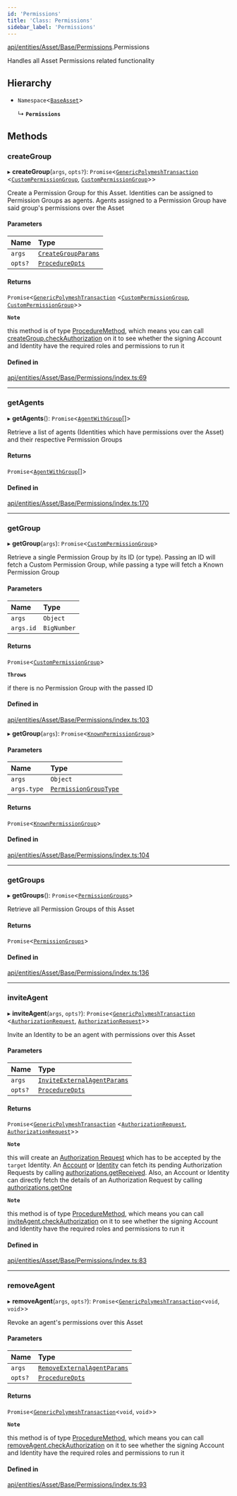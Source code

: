 ```yaml
---
id: 'Permissions'
title: 'Class: Permissions'
sidebar_label: 'Permissions'
---
```


[api/entities/Asset/Base/Permissions](../../../../../../modules/API/Entities/Asset/Base/Permissions/Permissions.md).Permissions

Handles all Asset Permissions related functionality

## Hierarchy

- `Namespace`\<[`BaseAsset`](../BaseAsset/BaseAsset.md)\>

  ↳ **`Permissions`**

## Methods

### createGroup

▸ **createGroup**(`args`, `opts?`): `Promise`\<[`GenericPolymeshTransaction`](../../../../../../modules/Types/Types.md#genericpolymeshtransaction) \<[`CustomPermissionGroup`](../../../CustomPermissionGroup/CustomPermissionGroup.md), [`CustomPermissionGroup`](../../../CustomPermissionGroup/CustomPermissionGroup.md)\>\>

Create a Permission Group for this Asset. Identities can be assigned to Permission Groups as agents. Agents assigned to a Permission Group have said group's permissions over the Asset

#### Parameters

| Name    | Type                                                                                                            |
| :------ | :-------------------------------------------------------------------------------------------------------------- |
| `args`  | [`CreateGroupParams`](../../../../../../interfaces/API/Procedures/Types/CreateGroupParams/CreateGroupParams.md) |
| `opts?` | [`ProcedureOpts`](../../../../../../interfaces/Types/ProcedureOpts/ProcedureOpts.md)                            |

#### Returns

`Promise`\<[`GenericPolymeshTransaction`](../../../../../../modules/Types/Types.md#genericpolymeshtransaction) \<[`CustomPermissionGroup`](../../../CustomPermissionGroup/CustomPermissionGroup.md), [`CustomPermissionGroup`](../../../CustomPermissionGroup/CustomPermissionGroup.md)\>\>

**`Note`**

this method is of type [ProcedureMethod](../../../../../../interfaces/Types/ProcedureMethod/ProcedureMethod.md), which means you can call [createGroup.checkAuthorization](../../../../../../interfaces/Types/ProcedureMethod/ProcedureMethod.md#checkauthorization)
on it to see whether the signing Account and Identity have the required roles and permissions to run it

#### Defined in

[api/entities/Asset/Base/Permissions/index.ts:69](https://github.com/PolymeshAssociation/polymesh-sdk/blob/968f8d70c/src/api/entities/Asset/Base/Permissions/index.ts#L69)

---

### getAgents

▸ **getAgents**(): `Promise`\<[`AgentWithGroup`](../../../../../../interfaces/API/Entities/Asset/Types/AgentWithGroup/AgentWithGroup.md)[]\>

Retrieve a list of agents (Identities which have permissions over the Asset) and
their respective Permission Groups

#### Returns

`Promise`\<[`AgentWithGroup`](../../../../../../interfaces/API/Entities/Asset/Types/AgentWithGroup/AgentWithGroup.md)[]\>

#### Defined in

[api/entities/Asset/Base/Permissions/index.ts:170](https://github.com/PolymeshAssociation/polymesh-sdk/blob/968f8d70c/src/api/entities/Asset/Base/Permissions/index.ts#L170)

---

### getGroup

▸ **getGroup**(`args`): `Promise`\<[`CustomPermissionGroup`](../../../CustomPermissionGroup/CustomPermissionGroup.md)\>

Retrieve a single Permission Group by its ID (or type). Passing an ID will fetch a Custom Permission Group,
while passing a type will fetch a Known Permission Group

#### Parameters

| Name      | Type        |
| :-------- | :---------- |
| `args`    | `Object`    |
| `args.id` | `BigNumber` |

#### Returns

`Promise`\<[`CustomPermissionGroup`](../../../CustomPermissionGroup/CustomPermissionGroup.md)\>

**`Throws`**

if there is no Permission Group with the passed ID

#### Defined in

[api/entities/Asset/Base/Permissions/index.ts:103](https://github.com/PolymeshAssociation/polymesh-sdk/blob/968f8d70c/src/api/entities/Asset/Base/Permissions/index.ts#L103)

▸ **getGroup**(`args`): `Promise`\<[`KnownPermissionGroup`](../../../KnownPermissionGroup/KnownPermissionGroup.md)\>

#### Parameters

| Name        | Type                                                                                              |
| :---------- | :------------------------------------------------------------------------------------------------ |
| `args`      | `Object`                                                                                          |
| `args.type` | [`PermissionGroupType`](../../../../../../enums/Types/PermissionGroupType/PermissionGroupType.md) |

#### Returns

`Promise`\<[`KnownPermissionGroup`](../../../KnownPermissionGroup/KnownPermissionGroup.md)\>

#### Defined in

[api/entities/Asset/Base/Permissions/index.ts:104](https://github.com/PolymeshAssociation/polymesh-sdk/blob/968f8d70c/src/api/entities/Asset/Base/Permissions/index.ts#L104)

---

### getGroups

▸ **getGroups**(): `Promise`\<[`PermissionGroups`](../../../../../../interfaces/Types/PermissionGroups/PermissionGroups.md)\>

Retrieve all Permission Groups of this Asset

#### Returns

`Promise`\<[`PermissionGroups`](../../../../../../interfaces/Types/PermissionGroups/PermissionGroups.md)\>

#### Defined in

[api/entities/Asset/Base/Permissions/index.ts:136](https://github.com/PolymeshAssociation/polymesh-sdk/blob/968f8d70c/src/api/entities/Asset/Base/Permissions/index.ts#L136)

---

### inviteAgent

▸ **inviteAgent**(`args`, `opts?`): `Promise`\<[`GenericPolymeshTransaction`](../../../../../../modules/Types/Types.md#genericpolymeshtransaction) \<[`AuthorizationRequest`](../../../AuthorizationRequest/AuthorizationRequest.md), [`AuthorizationRequest`](../../../AuthorizationRequest/AuthorizationRequest.md)\>\>

Invite an Identity to be an agent with permissions over this Asset

#### Parameters

| Name    | Type                                                                                                                                    |
| :------ | :-------------------------------------------------------------------------------------------------------------------------------------- |
| `args`  | [`InviteExternalAgentParams`](../../../../../../interfaces/API/Procedures/Types/InviteExternalAgentParams/InviteExternalAgentParams.md) |
| `opts?` | [`ProcedureOpts`](../../../../../../interfaces/Types/ProcedureOpts/ProcedureOpts.md)                                                    |

#### Returns

`Promise`\<[`GenericPolymeshTransaction`](../../../../../../modules/Types/Types.md#genericpolymeshtransaction) \<[`AuthorizationRequest`](../../../AuthorizationRequest/AuthorizationRequest.md), [`AuthorizationRequest`](../../../AuthorizationRequest/AuthorizationRequest.md)\>\>

**`Note`**

this will create an [Authorization Request](../../../AuthorizationRequest/AuthorizationRequest.md) which has to be accepted by the `target` Identity.
An [Account](../../../Account/Account.md) or [Identity](../../../Identity/Identity.md) can fetch its pending Authorization Requests by calling [authorizations.getReceived](../../../Common/Namespaces/Authorizations/Authorizations.md#getreceived).
Also, an Account or Identity can directly fetch the details of an Authorization Request by calling [authorizations.getOne](../../../Common/Namespaces/Authorizations/Authorizations.md#getone)

**`Note`**

this method is of type [ProcedureMethod](../../../../../../interfaces/Types/ProcedureMethod/ProcedureMethod.md), which means you can call [inviteAgent.checkAuthorization](../../../../../../interfaces/Types/ProcedureMethod/ProcedureMethod.md#checkauthorization)
on it to see whether the signing Account and Identity have the required roles and permissions to run it

#### Defined in

[api/entities/Asset/Base/Permissions/index.ts:83](https://github.com/PolymeshAssociation/polymesh-sdk/blob/968f8d70c/src/api/entities/Asset/Base/Permissions/index.ts#L83)

---

### removeAgent

▸ **removeAgent**(`args`, `opts?`): `Promise`\<[`GenericPolymeshTransaction`](../../../../../../modules/Types/Types.md#genericpolymeshtransaction)\<`void`, `void`\>\>

Revoke an agent's permissions over this Asset

#### Parameters

| Name    | Type                                                                                                                                    |
| :------ | :-------------------------------------------------------------------------------------------------------------------------------------- |
| `args`  | [`RemoveExternalAgentParams`](../../../../../../interfaces/API/Procedures/Types/RemoveExternalAgentParams/RemoveExternalAgentParams.md) |
| `opts?` | [`ProcedureOpts`](../../../../../../interfaces/Types/ProcedureOpts/ProcedureOpts.md)                                                    |

#### Returns

`Promise`\<[`GenericPolymeshTransaction`](../../../../../../modules/Types/Types.md#genericpolymeshtransaction)\<`void`, `void`\>\>

**`Note`**

this method is of type [ProcedureMethod](../../../../../../interfaces/Types/ProcedureMethod/ProcedureMethod.md), which means you can call [removeAgent.checkAuthorization](../../../../../../interfaces/Types/ProcedureMethod/ProcedureMethod.md#checkauthorization)
on it to see whether the signing Account and Identity have the required roles and permissions to run it

#### Defined in

[api/entities/Asset/Base/Permissions/index.ts:93](https://github.com/PolymeshAssociation/polymesh-sdk/blob/968f8d70c/src/api/entities/Asset/Base/Permissions/index.ts#L93)
